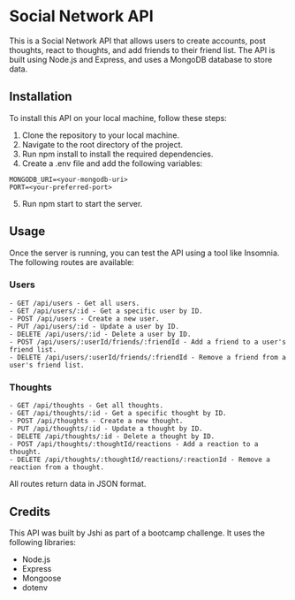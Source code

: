 # Social Network API

This is a Social Network API that allows users to create accounts, post thoughts, react to thoughts, and add friends to their friend list. The API is built using Node.js and Express, and uses a MongoDB database to store data.

## Installation

To install this API on your local machine, follow these steps:

1. Clone the repository to your local machine.
2. Navigate to the root directory of the project.
3. Run npm install to install the required dependencies.
4. Create a .env file and add the following variables:

```
MONGODB_URI=<your-mongodb-uri>
PORT=<your-preferred-port>
```

5. Run npm start to start the server.

## Usage

Once the server is running, you can test the API using a tool like Insomnia. The following routes are available:

### Users
    - GET /api/users - Get all users.
    - GET /api/users/:id - Get a specific user by ID.
    - POST /api/users - Create a new user.
    - PUT /api/users/:id - Update a user by ID.
    - DELETE /api/users/:id - Delete a user by ID.
    - POST /api/users/:userId/friends/:friendId - Add a friend to a user's friend list.
    - DELETE /api/users/:userId/friends/:friendId - Remove a friend from a user's friend list.

### Thoughts
    - GET /api/thoughts - Get all thoughts.
    - GET /api/thoughts/:id - Get a specific thought by ID.
    - POST /api/thoughts - Create a new thought.
    - PUT /api/thoughts/:id - Update a thought by ID.
    - DELETE /api/thoughts/:id - Delete a thought by ID.
    - POST /api/thoughts/:thoughtId/reactions - Add a reaction to a thought.
    - DELETE /api/thoughts/:thoughtId/reactions/:reactionId - Remove a reaction from a thought.

All routes return data in JSON format.


## Credits

This API was built by Jshi as part of a bootcamp challenge. It uses the following libraries:

- Node.js
- Express
- Mongoose
- dotenv